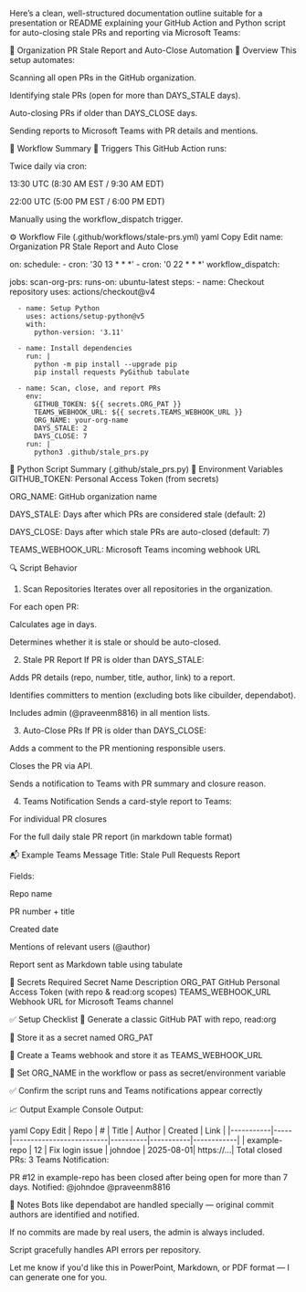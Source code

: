 Here’s a clean, well-structured documentation outline suitable for a presentation or README explaining your GitHub Action and Python script for auto-closing stale PRs and reporting via Microsoft Teams:

📄 Organization PR Stale Report and Auto-Close Automation
🧩 Overview
This setup automates:

Scanning all open PRs in the GitHub organization.

Identifying stale PRs (open for more than DAYS_STALE days).

Auto-closing PRs if older than DAYS_CLOSE days.

Sending reports to Microsoft Teams with PR details and mentions.

🔁 Workflow Summary
📅 Triggers
This GitHub Action runs:

Twice daily via cron:

13:30 UTC (8:30 AM EST / 9:30 AM EDT)

22:00 UTC (5:00 PM EST / 6:00 PM EDT)

Manually using the workflow_dispatch trigger.

⚙️ Workflow File (.github/workflows/stale-prs.yml)
yaml
Copy
Edit
name: Organization PR Stale Report and Auto Close

on:
  schedule:
    - cron: '30 13 * * *'
    - cron: '0 22 * * *'
  workflow_dispatch:

jobs:
  scan-org-prs:
    runs-on: ubuntu-latest
    steps:
      - name: Checkout repository
        uses: actions/checkout@v4

      - name: Setup Python
        uses: actions/setup-python@v5
        with:
          python-version: '3.11'

      - name: Install dependencies
        run: |
          python -m pip install --upgrade pip
          pip install requests PyGithub tabulate

      - name: Scan, close, and report PRs
        env:
          GITHUB_TOKEN: ${{ secrets.ORG_PAT }}
          TEAMS_WEBHOOK_URL: ${{ secrets.TEAMS_WEBHOOK_URL }}
          ORG_NAME: your-org-name
          DAYS_STALE: 2
          DAYS_CLOSE: 7
        run: |
          python3 .github/stale_prs.py
🐍 Python Script Summary (.github/stale_prs.py)
🔑 Environment Variables
GITHUB_TOKEN: Personal Access Token (from secrets)

ORG_NAME: GitHub organization name

DAYS_STALE: Days after which PRs are considered stale (default: 2)

DAYS_CLOSE: Days after which stale PRs are auto-closed (default: 7)

TEAMS_WEBHOOK_URL: Microsoft Teams incoming webhook URL

🔍 Script Behavior
1. Scan Repositories
Iterates over all repositories in the organization.

For each open PR:

Calculates age in days.

Determines whether it is stale or should be auto-closed.

2. Stale PR Report
If PR is older than DAYS_STALE:

Adds PR details (repo, number, title, author, link) to a report.

Identifies committers to mention (excluding bots like cibuilder, dependabot).

Includes admin (@praveenm8816) in all mention lists.

3. Auto-Close PRs
If PR is older than DAYS_CLOSE:

Adds a comment to the PR mentioning responsible users.

Closes the PR via API.

Sends a notification to Teams with PR summary and closure reason.

4. Teams Notification
Sends a card-style report to Teams:

For individual PR closures

For the full daily stale PR report (in markdown table format)

📬 Example Teams Message
Title: Stale Pull Requests Report

Fields:

Repo name

PR number + title

Created date

Mentions of relevant users (@author)

Report sent as Markdown table using tabulate

🧪 Secrets Required
Secret Name	Description
ORG_PAT	GitHub Personal Access Token (with repo & read:org scopes)
TEAMS_WEBHOOK_URL	Webhook URL for Microsoft Teams channel

✅ Setup Checklist
🔐 Generate a classic GitHub PAT with repo, read:org

🔐 Store it as a secret named ORG_PAT

🔗 Create a Teams webhook and store it as TEAMS_WEBHOOK_URL

📝 Set ORG_NAME in the workflow or pass as secret/environment variable

✅ Confirm the script runs and Teams notifications appear correctly

📈 Output Example
Console Output:

yaml
Copy
Edit
| Repo      | #   | Title                    | Author   | Created   | Link       |
|-----------|-----|--------------------------|----------|-----------|------------|
| example-repo | 12  | Fix login issue         | johndoe  | 2025-08-01| https://...|
Total closed PRs: 3
Teams Notification:

PR #12 in example-repo has been closed after being open for more than 7 days.
Notified: @johndoe @praveenm8816

📌 Notes
Bots like dependabot are handled specially — original commit authors are identified and notified.

If no commits are made by real users, the admin is always included.

Script gracefully handles API errors per repository.

Let me know if you'd like this in PowerPoint, Markdown, or PDF format — I can generate one for you.
